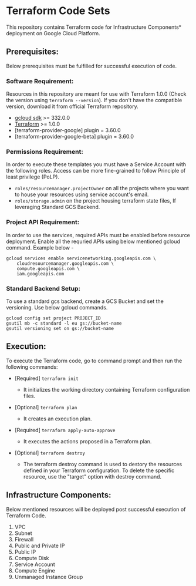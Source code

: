 # Terraform Code Sets
This repository contains Terraform code for Infrastructure Components* deployment on Google Cloud Platform.

## Prerequisites:
Below prerequisites must be fulfilled for successful execution of code.

### Software Requirement:
Resources in this repository are meant for use with Terraform 1.0.0 (Check the version using `terraform --version`). If you don't have the compatible version, download it from official Terraform repository.

-   [gcloud sdk](https://cloud.google.com/sdk/install) >= 332.0.0
-   [Terraform](https://www.terraform.io/downloads.html) >= 1.0.0
-   [terraform-provider-google] plugin = 3.60.0
-   [terraform-provider-google-beta] plugin = 3.60.0

### Permissions Requirement:
In order to execute these templates you must have a Service Account with the following roles. Access can be more fine-grained to follow Principle of least privilege (PoLP).

- `roles/resourcemanager.projectOwner` on all the projects where you want to house your resources using service account's email.
- `roles/storage.admin` on the project housing terraform state files, If leveraging Standard GCS Backend.

### Project API Requirement:
In order to use the services, required APIs must be enabled before resource deployment. Enable all the requried APIs using below mentioned gcloud command. Example below -

	gcloud services enable servicenetworking.googleapis.com \
	    cloudresourcemanager.googleapis.com \
	    compute.googleapis.com \
	    iam.googleapis.com

### Standard Backend Setup:
To use a standard gcs backend, create a GCS Bucket and set the versioning. Use below gcloud commands.

    gcloud config set project PROJECT_ID
	gsutil mb -c standard -l eu gs://bucket-name
	gsutil versioning set on gs://bucket-name

## Execution:
To execute the Terraform code, go to command prompt and then run the following commands:

-   [Required] `terraform init`
    -   It initializes the working directory containing Terraform configuration files.

-   [Optional] `terraform plan`
    -   It creates an execution plan.

-   [Required] `terraform apply-auto-approve`
    -   It executes the actions proposed in a Terraform plan.

-   [Optional] `terraform destroy`
    -   The terraform destroy command is used to destory the resources defined in your Terraform configuration. To delete the specific resource, use the "target" option with destroy command.

## Infrastructure Components:
Below mentioned resources will be deployed post successful execution of Terraform Code.

1) VPC
2) Subnet
3) Firewall
4) Public and Private IP
5) Public IP
6) Compute Disk
7) Service Account
8) Compute Engine
9) Unmanaged Instance Group